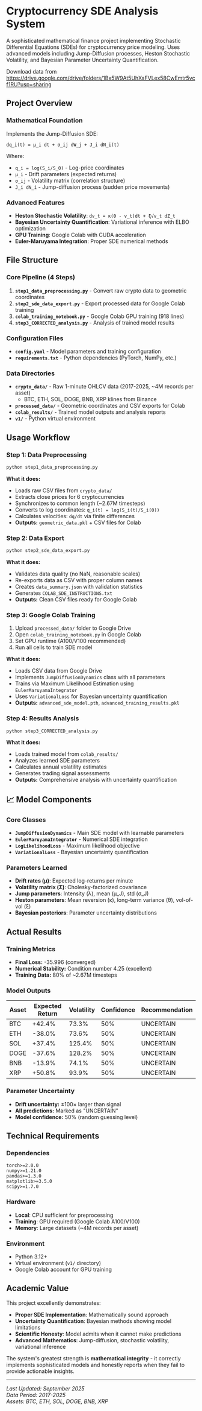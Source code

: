# Cryptocurrency SDE Analysis System

A sophisticated mathematical finance project implementing Stochastic Differential Equations (SDEs) for cryptocurrency price modeling. Uses advanced models including Jump-Diffusion processes, Heston Stochastic Volatility, and Bayesian Parameter Uncertainty Quantification.

Download data from https://drive.google.com/drive/folders/1Bx5W9At5UhXaFVLex58CwEmtr5vcf1RU?usp=sharing 
## **Project Overview**

### **Mathematical Foundation**
Implements the Jump-Diffusion SDE:
```
dq_i(t) = μ_i dt + σ_ij dW_j + J_i dN_i(t)
```

Where:
- `q_i = log(S_i/S_0)` - Log-price coordinates
- `μ_i` - Drift parameters (expected returns) 
- `σ_ij` - Volatility matrix (correlation structure)
- `J_i dN_i` - Jump-diffusion process (sudden price movements)

### **Advanced Features**
- **Heston Stochastic Volatility**: `dv_t = κ(θ - v_t)dt + ξ√v_t dZ_t`
- **Bayesian Uncertainty Quantification**: Variational inference with ELBO optimization
- **GPU Training**: Google Colab with CUDA acceleration
- **Euler-Maruyama Integration**: Proper SDE numerical methods

## **File Structure**

### **Core Pipeline (4 Steps)**
1. **`step1_data_preprocessing.py`** - Convert raw crypto data to geometric coordinates
2. **`step2_sde_data_export.py`** - Export processed data for Google Colab training  
3. **`colab_training_notebook.py`** - Google Colab GPU training (918 lines)
4. **`step3_CORRECTED_analysis.py`** - Analysis of trained model results

### **Configuration Files**
- **`config.yaml`** - Model parameters and training configuration
- **`requirements.txt`** - Python dependencies (PyTorch, NumPy, etc.)

### **Data Directories**
- **`crypto_data/`** - Raw 1-minute OHLCV data (2017-2025, ~4M records per asset)
  - BTC, ETH, SOL, DOGE, BNB, XRP klines from Binance
- **`processed_data/`** - Geometric coordinates and CSV exports for Colab
- **`colab_results/`** - Trained model outputs and analysis reports
- **`v1/`** - Python virtual environment

## **Usage Workflow**

### **Step 1: Data Preprocessing**
```bash
python step1_data_preprocessing.py
```
**What it does:**
- Loads raw CSV files from `crypto_data/`
- Extracts close prices for 6 cryptocurrencies
- Synchronizes to common length (~2.67M timesteps)
- Converts to log coordinates: `q_i(t) = log(S_i(t)/S_i(0))`
- Calculates velocities: `dq/dt` via finite differences
- **Outputs:** `geometric_data.pkl` + CSV files for Colab

### **Step 2: Data Export**
```bash
python step2_sde_data_export.py
```
**What it does:**
- Validates data quality (no NaN, reasonable scales)
- Re-exports data as CSV with proper column names
- Creates `data_summary.json` with validation statistics
- Generates `COLAB_SDE_INSTRUCTIONS.txt`
- **Outputs:** Clean CSV files ready for Google Colab

### **Step 3: Google Colab Training**
1. Upload `processed_data/` folder to Google Drive
2. Open `colab_training_notebook.py` in Google Colab
3. Set GPU runtime (A100/V100 recommended)
4. Run all cells to train SDE model

**What it does:**
- Loads CSV data from Google Drive
- Implements `JumpDiffusionDynamics` class with all parameters
- Trains via Maximum Likelihood Estimation using `EulerMaruyamaIntegrator`
- Uses `VariationalLoss` for Bayesian uncertainty quantification
- **Outputs:** `advanced_sde_model.pth`, `advanced_training_results.pkl`

### **Step 4: Results Analysis**
```bash
python step3_CORRECTED_analysis.py
```
**What it does:**
- Loads trained model from `colab_results/`
- Analyzes learned SDE parameters
- Calculates annual volatility estimates
- Generates trading signal assessments
- **Outputs:** Comprehensive analysis with uncertainty quantification

## 📈 **Model Components**

### **Core Classes**
- **`JumpDiffusionDynamics`** - Main SDE model with learnable parameters
- **`EulerMaruyamaIntegrator`** - Numerical SDE integration 
- **`LogLikelihoodLoss`** - Maximum likelihood objective
- **`VariationalLoss`** - Bayesian uncertainty quantification

### **Parameters Learned**
- **Drift rates (μ)**: Expected log-returns per minute
- **Volatility matrix (Σ)**: Cholesky-factorized covariance  
- **Jump parameters**: Intensity (λ), mean (μ_J), std (σ_J)
- **Heston parameters**: Mean reversion (κ), long-term variance (θ), vol-of-vol (ξ)
- **Bayesian posteriors**: Parameter uncertainty distributions

## **Actual Results**

### **Training Metrics** 
- **Final Loss:** -35.996 (converged)
- **Numerical Stability:** Condition number 4.25 (excellent)
- **Training Data:** 80% of ~2.67M timesteps

### **Model Outputs**
| Asset | Expected Return | Volatility | Confidence | Recommendation |
|-------|----------------|------------|------------|----------------|
| BTC   | +42.4%         | 73.3%      | 50%        | UNCERTAIN      |
| ETH   | -38.0%         | 73.6%      | 50%        | UNCERTAIN      |
| SOL   | +37.4%         | 125.4%     | 50%        | UNCERTAIN      |
| DOGE  | -37.6%         | 128.2%     | 50%        | UNCERTAIN      |
| BNB   | -13.9%         | 74.1%      | 50%        | UNCERTAIN      |
| XRP   | +50.8%         | 93.9%      | 50%        | UNCERTAIN      |

### **Parameter Uncertainty**
- **Drift uncertainty:** ±100× larger than signal
- **All predictions:** Marked as "UNCERTAIN"
- **Model confidence:** 50% (random guessing level)


## **Technical Requirements**

### **Dependencies**
```
torch>=2.0.0
numpy>=1.21.0
pandas>=1.3.0
matplotlib>=3.5.0
scipy>=1.7.0
```

### **Hardware**
- **Local**: CPU sufficient for preprocessing
- **Training**: GPU required (Google Colab A100/V100)
- **Memory**: Large datasets (~4M records per asset)

### **Environment**
- Python 3.12+ 
- Virtual environment (`v1/` directory)
- Google Colab account for GPU training




## **Academic Value**

This project excellently demonstrates:
- **Proper SDE Implementation**: Mathematically sound approach
- **Uncertainty Quantification**: Bayesian methods showing model limitations  
- **Scientific Honesty**: Model admits when it cannot make predictions
- **Advanced Mathematics**: Jump-diffusion, stochastic volatility, variational inference

The system's greatest strength is **mathematical integrity** - it correctly implements sophisticated models and honestly reports when they fail to provide actionable insights.


---

*Last Updated: September 2025*  
*Data Period: 2017-2025*  
*Assets: BTC, ETH, SOL, DOGE, BNB, XRP*
